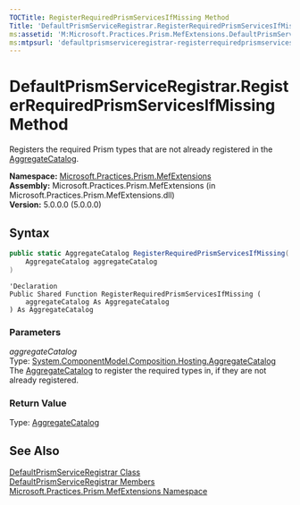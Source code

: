 ```yaml
---
TOCTitle: RegisterRequiredPrismServicesIfMissing Method
Title: 'DefaultPrismServiceRegistrar.RegisterRequiredPrismServicesIfMissing Method (Microsoft.Practices.Prism.MefExtensions)'
ms:assetid: 'M:Microsoft.Practices.Prism.MefExtensions.DefaultPrismServiceRegistrar.RegisterRequiredPrismServicesIfMissing(System.ComponentModel.Composition.Hosting.AggregateCatalog)'
ms:mtpsurl: 'defaultprismserviceregistrar-registerrequiredprismservicesifmissing-method-mspp-mefextensions.md'
---
```


# DefaultPrismServiceRegistrar.RegisterRequiredPrismServicesIfMissing Method

Registers the required Prism types that are not already registered in the [AggregateCatalog](http://msdn.microsoft.com/en-us/library/dd833165).

**Namespace:** [Microsoft.Practices.Prism.MefExtensions](/patterns-practices/reference/mspp-mefextensions-namespace)  
**Assembly:** Microsoft.Practices.Prism.MefExtensions (in Microsoft.Practices.Prism.MefExtensions.dll)  
**Version:** 5.0.0.0 (5.0.0.0)

## Syntax

```C#
public static AggregateCatalog RegisterRequiredPrismServicesIfMissing(
	AggregateCatalog aggregateCatalog
)
```

```VB
'Declaration
Public Shared Function RegisterRequiredPrismServicesIfMissing ( 
	aggregateCatalog As AggregateCatalog
) As AggregateCatalog
```

### Parameters

*aggregateCatalog*  
Type: [System.ComponentModel.Composition.Hosting.AggregateCatalog](http://msdn.microsoft.com/en-us/library/dd833165)     
The [AggregateCatalog](http://msdn.microsoft.com/en-us/library/dd833165) to register the required types in, if they are not already registered.

### Return Value

Type: [AggregateCatalog](http://msdn.microsoft.com/en-us/library/dd833165)

## See Also

[DefaultPrismServiceRegistrar Class](/patterns-practices/reference/defaultprismserviceregistrar-class-mspp-mefextensions)  
[DefaultPrismServiceRegistrar Members](/patterns-practices/reference/defaultprismserviceregistrar-members-mspp-mefextensions)  
[Microsoft.Practices.Prism.MefExtensions Namespace](/patterns-practices/reference/mspp-mefextensions-namespace)  